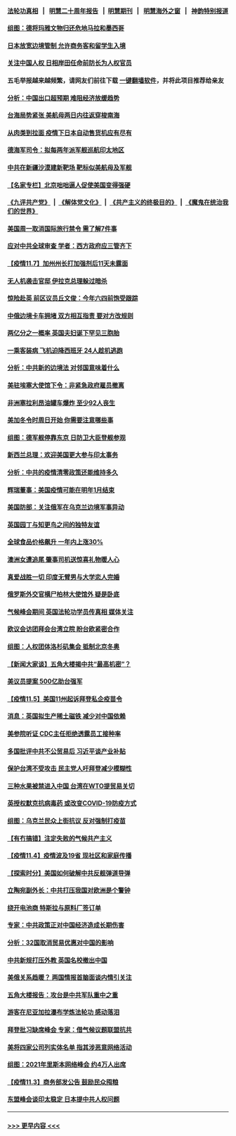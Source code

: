 #### [法轮功真相](https://github.com/gfw-breaker/truth/blob/master/README.md?t=0) &nbsp;&nbsp;|&nbsp;&nbsp; [明慧二十周年报告](https://github.com/gfw-breaker/mh-reports/blob/master/README.md?t=0) &nbsp;&nbsp;|&nbsp;&nbsp;[明慧期刊](https://github.com/gfw-breaker/mh-qikan) &nbsp;&nbsp;|&nbsp;&nbsp; [明慧海外之窗](https://github.com/gfw-breaker/mh-news/blob/master/README.md?t=0) &nbsp;&nbsp;|&nbsp;&nbsp; [神韵特别报道](https://github.com/gfw-breaker/mh-news/blob/master/shenyun.md?t=0)
#### [组图：德将玛雅文物归还危地马拉和墨西哥](../pages/nsc418/n13361352.md?t=11081950) 
#### [日本放宽边境管制 允许商务客和留学生入境](../pages/nsc418/n13361496.md?t=11081950) 
#### [关注中国人权 日相岸田任命前防长为人权官员](../pages/nsc418/n13361113.md?t=11081950) 
#### 五毛举报越来越频繁，请网友们前往下载 [一键翻墙软件](https://github.com/gfw-breaker/ssr-accounts)，并将此项目推荐给亲友
#### [分析：中国出口超预期 难阻经济放缓趋势](../pages/nsc418/n13360712.md?t=11081950) 
#### [台海局势紧张 美航母两日内往返穿梭南海](../pages/nsc418/n13360836.md?t=11081950) 
#### [从肉类到拉面 疫情下日本自动售货机应有尽有](../pages/nsc418/n13360465.md?t=11081950) 
#### [德海军司令：拟每两年派军舰巡航印太地区](../pages/nsc418/n13360474.md?t=11081950) 
#### [中共在新疆沙漠建新靶场 靶标似美航母及军舰](../pages/nsc418/n13360009.md?t=11081950) 
#### [【名家专栏】北京咄咄逼人促使美国变得强硬](../pages/nsc418/n13355939.md?t=11081950) 
#### [《九评共产党》](https://github.com/begood0513/9ping.md/blob/master/README.md) &nbsp;|&nbsp; [《解体党文化》](../../../../jtdwh.md/blob/master/README.md)  &nbsp;|&nbsp; [《共产主义的终极目的》](../../../../gczydzjmd.md/blob/master/README.md) &nbsp;|&nbsp; [《魔鬼在统治我们的世界》](../../../../mgztzwmdsj.md/blob/master/README.md) 
#### [美国周一取消国际旅行禁令 需了解7件事](../pages/nsc418/n13359845.md?t=11081950) 
#### [应对中共全球审查 学者：西方政府应三管齐下](../pages/nsc418/n13354082.md?t=11081950) 
#### [【疫情11.7】加州州长打加强剂后11天未露面](../pages/nsc418/n13359330.md?t=11081950) 
#### [无人机袭击官邸 伊拉克总理躲过暗杀](../pages/nsc418/n13358772.md?t=11081950) 
#### [惊险赴英 前区议员丘文俊：今年六四前饱受跟踪](../pages/nsc418/n13358644.md?t=11081950) 
#### [中俄边境卡车拥堵 双方相互指责 要对方改规则](../pages/nsc418/n13358513.md?t=11081950) 
#### [两亿分之一概率 英国夫妇诞下罕见三胞胎](../pages/nsc418/n13357471.md?t=11081950) 
#### [一乘客装病 飞机迫降西班牙 24人趁机逃跑](../pages/nsc418/n13358460.md?t=11081950) 
#### [分析：中共新的边境法 对邻国意味着什么](../pages/nsc418/n13358299.md?t=11081950) 
#### [美驻埃塞大使馆下令：非紧急政府雇员撤离](../pages/nsc418/n13358348.md?t=11081950) 
#### [非洲塞拉利昂油罐车爆炸 至少92人丧生](../pages/nsc418/n13358331.md?t=11081950) 
#### [美加冬令时周日开始 你需要注意哪些事](../pages/nsc418/n13356446.md?t=11081950) 
#### [组图：德军舰停靠东京 日防卫大臣登舰参观](../pages/nsc418/n13357507.md?t=11081950) 
#### [新西兰总理：欢迎美国更大参与印太事务](../pages/nsc418/n13357491.md?t=11081950) 
#### [分析：中共的疫情清零政策还能维持多久](../pages/nsc418/n13357396.md?t=11081950) 
#### [辉瑞董事：美国疫情可能在明年1月结束](../pages/nsc418/n13357088.md?t=11081950) 
#### [美国防部：关注俄军在乌克兰边境军事异动](../pages/nsc418/n13357063.md?t=11081950) 
#### [英国园丁与知更鸟之间的独特友谊](../pages/nsc418/n13355601.md?t=11081950) 
#### [全球食品价格飙升 一年内上涨30%](../pages/nsc418/n13356539.md?t=11081950) 
#### [澳洲女遭追尾 肇事司机送惊喜礼物暖人心](../pages/nsc418/n13355325.md?t=11081950) 
#### [真爱战胜一切 印度无臂男与大学恋人完婚](../pages/nsc418/n13355285.md?t=11081950) 
#### [俄罗斯外交官横尸柏林大使馆外 疑是卧底](../pages/nsc418/n13356183.md?t=11081950) 
#### [气候峰会期间 英国法轮功学员传真相 媒体关注](../pages/nsc418/n13354112.md?t=11081950) 
#### [欧议会访团拜会台湾立院 盼台欧紧密合作](../pages/nsc418/n13355962.md?t=11081950) 
#### [组图：人权团体洛杉矶集会 抵制北京冬奥](../pages/nsc418/n13355355.md?t=11081950) 
#### [【新闻大家谈】五角大楼揭中共“最高机密”？](../pages/nsc418/n13355885.md?t=11081950) 
#### [美议员提案 500亿助台强军](../pages/nsc418/n13355959.md?t=11081950) 
#### [【疫情11.5】美国11州起诉拜登私企疫苗令](../pages/nsc418/n13355450.md?t=11081950) 
#### [消息：英国拟生产稀土磁铁 减少对中国依赖](../pages/nsc418/n13355499.md?t=11081950) 
#### [美参院听证 CDC主任拒绝透露员工接种率](../pages/nsc418/n13355114.md?t=11081950) 
#### [多国批评中共不公贸易后 习近平谈产业补贴](../pages/nsc418/n13354252.md?t=11081950) 
#### [保护台湾不受攻击 民主党人吁拜登减少模糊性](../pages/nsc418/n13354287.md?t=11081950) 
#### [三种水果被禁进入中国 台湾在WTO提贸易关切](../pages/nsc418/n13353984.md?t=11081950) 
#### [英授权默克抗病毒药 或改变COVID-19防疫方式](../pages/nsc418/n13353787.md?t=11081950) 
#### [组图：乌克兰民众上街抗议 反对强制打疫苗](../pages/nsc418/n13353179.md?t=11081950) 
#### [【有冇搞错】注定失败的气候共产主义](../pages/nsc418/n13351534.md?t=11081950) 
#### [【疫情11.4】疫情波及19省 现社区和家庭传播](../pages/nsc418/n13353102.md?t=11081950) 
#### [【探索时分】美国如何破解中共反舰弹道导弹](../pages/nsc418/n13351339.md?t=11081950) 
#### [立陶宛副外长：中共打压我国对欧洲是个警钟](../pages/nsc418/n13352729.md?t=11081950) 
#### [绕开电池商 特斯拉与原料厂签订单](../pages/nsc418/n13351721.md?t=11081950) 
#### [专家：中共政策正对中国经济造成长期伤害](../pages/nsc418/n13352145.md?t=11081950) 
#### [分析：32国取消贸易优惠对中国的影响](../pages/nsc418/n13351862.md?t=11081950) 
#### [中共新规打压外教 英国名校撤出中国](../pages/nsc418/n13351945.md?t=11081950) 
#### [美俄关系趋暖？ 两国情报首脑面谈内情引关注](../pages/nsc418/n13351938.md?t=11081950) 
#### [五角大楼报告：攻台是中共军队重中之重](../pages/nsc418/n13351726.md?t=11081950) 
#### [游客在尼亚加拉瀑布学炼法轮功 感动落泪](../pages/nsc418/n13350554.md?t=11081950) 
#### [拜登批习缺席峰会 专家：借气候议题联盟抗共](../pages/nsc418/n13351162.md?t=11081950) 
#### [美将四家公司列实体名单 指其涉恶意网络活动](../pages/nsc418/n13351126.md?t=11081950) 
#### [组图：2021年里斯本网络峰会 约4万人出席](../pages/nsc418/n13350409.md?t=11081950) 
#### [【疫情11.3】商务部发公告 鼓励民众囤粮](../pages/nsc418/n13350005.md?t=11081950) 
#### [东盟峰会谈印太稳定 日本提中共人权问题](../pages/nsc418/n13346455.md?t=11081950) 

----
#### [ >>> 更早内容 <<< ](../indexes/nsc418-earlier.md)
